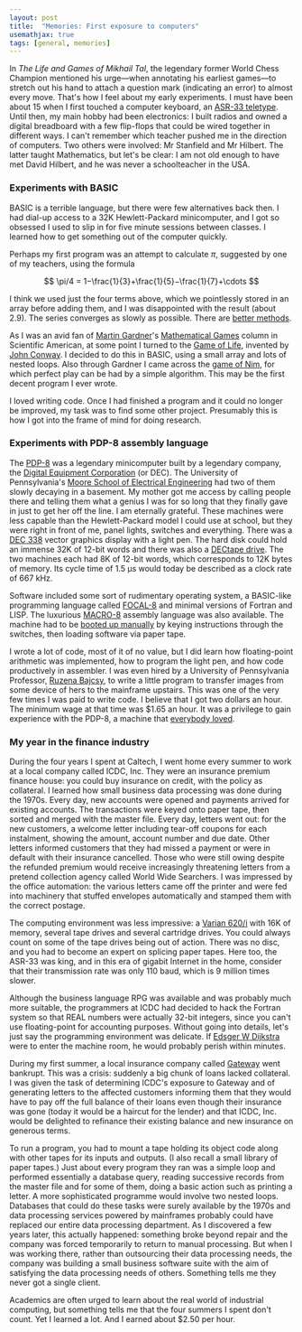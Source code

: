 ```yaml
---
layout: post
title:  "Memories: First exposure to computers"
usemathjax: true
tags: [general, memories]
---
```


In *The Life and Games of Mikhail Tal*, the legendary former World Chess Champion
mentioned his urge—when annotating his earliest games—to stretch out his hand
to attach a question mark (indicating an error) to almost every move.
That's how I feel about my early experiments.
I must have been about 15 when I first touched a computer keyboard, an [ASR-33 teletype](https://en.wikipedia.org/wiki/Teletype_Model_33).
Until then, my main hobby had been electronics: I built radios
and owned a digital breadboard with a few flip-flops that could be
wired together in different ways.
I can't remember which teacher pushed me in the direction of computers.
Two others were involved: Mr Stanfield and Mr Hilbert.
The latter taught Mathematics, but let's be clear: I am not old enough
to have met David Hilbert, and he was never a schoolteacher in the USA.

### Experiments with BASIC

BASIC is a terrible language, but there were few alternatives back then.
I had dial-up access to a 32K Hewlett-Packard minicomputer, and I got so obsessed
I used to slip in for five minute sessions between classes. I learned how
to get something out of the computer quickly.

Perhaps my first program was an attempt to calculate $\pi$, 
suggested by one of my teachers, using the formula

$$ \pi/4 = 1−\frac{1}{3}+\frac{1}{5}−\frac{1}{7}+\cdots $$

I think we used just the four terms above, which we pointlessly stored in an array before adding them, and I was disappointed with the result (about 2.9).
The series converges as slowly as possible.
There are [better methods](https://cloud.google.com/blog/products/compute/calculating-100-trillion-digits-of-pi-on-google-cloud).

As I was an avid fan of [Martin Gardner](https://martin-gardner.org)'s 
[Mathematical Games](https://blogs.scientificamerican.com/guest-blog/the-top-10-martin-gardner-scientific-american-articles/) column
in Scientific American, at some point I turned to 
the [Game of Life](https://conwaylife.com), 
invented by [John Conway](https://royalsocietypublishing.org/doi/10.1098/rsbm.2021.0034).
I decided to do this in BASIC, using a small array and lots of nested loops.
Also through Gardner I came across the [game of Nim](https://en.wikipedia.org/wiki/Nim),
for which perfect play can be had by a simple algorithm. This may be
the first decent program I ever wrote.

I loved writing code. Once I had finished a program and it could no longer be improved, my task was to find some other project. 
Presumably this is how I got into the frame of mind for doing research.

### Experiments with PDP-8 assembly language

The [PDP-8](https://www.pdp8online.com) was a legendary minicomputer built by a legendary company,
the [Digital Equipment Corporation](https://digital.com/digital-equipment-corporation/) (or DEC).
The University of Pennsylvania's [Moore School of Electrical Engineering](https://www.facilities.upenn.edu/maps/locations/moore-school-building)
had two of them slowly decaying in a basement. My mother got me access
by calling people there and telling them what a genius I was for so long that
they finally gave in just to get her off the line.
I am eternally grateful.
These machines were less capable than the Hewlett-Packard model I could use at school,
but they were right in front of me, panel lights, switches and everything.
There was a [DEC 338](http://www.bitsavers.org/pdf/dec/graphics/338_Display_Brochure_1967.pdf)
vector graphics display with a light pen.
The hard disk could hold an immense 32K of 12-bit words and there was also a
[DECtape drive](https://www.pdp8online.com/tu56/tu56.shtml).
The two machines each had 8K of 12-bit words, which corresponds to 12K bytes of memory.
Its cycle time of 1.5 µs would today be described as a clock rate of 667 kHz.

Software included some sort of rudimentary operating system, 
a BASIC-like programming language called [FOCAL-8](https://homepage.divms.uiowa.edu/~jones/pdp8/focal/)
and minimal versions of Fortran and LISP.
The luxurious [MACRO-8](https://www.grc.com/pdp-8/docs/macro-8_programming_manual.pdf)
assembly language was also available. 
The machine had to be [booted up manually](https://bigdanzblog.wordpress.com/2014/06/17/simh-pdp-8-manually-loading-the-rim-loader-the-binary-loader-and-an-application-from-paper-tape/) by keying instructions through the switches,
then loading software via paper tape.

I wrote a lot of code, most of it of no value,
but I did learn how floating-point arithmetic was implemented, how to program the light pen,
and how code productively in assembler.
I was even hired by a University of Pennsylvania Professor,
[Ruzena Bajcsy](https://www2.eecs.berkeley.edu/Faculty/Homepages/bajcsy.html),
to write a little program to transfer images
from some device of hers to the mainframe upstairs.
This was one of the very few times I was paid to write code.
I believe that I got two dollars an hour. The minimum wage at that time was $1.65 an hour. 
It was a privilege to gain experience with the PDP-8, a machine that [everybody loved](http://homepage.cs.uiowa.edu/~dwjones/pdp8/). 

### My year in the finance industry

During the four years I spent at Caltech, I went home every summer to work at a local company
called ICDC, Inc. They were an insurance premium finance house: 
you could buy insurance on credit, with the policy as collateral.
I learned how small business data processing was done during the 1970s.
Every day, new accounts were opened and payments arrived for existing accounts.
The transactions were keyed onto paper tape, then sorted and merged with the master file.
Every day, letters went out: for the new customers, a welcome letter including
tear-off coupons for each instalment, showing the amount, account number and due date.
Other letters informed customers that they had missed a payment
or were in default with their insurance cancelled.
Those who were still owing despite the refunded premium would receive increasingly threatening
letters from a pretend collection agency called World Wide Searchers.
I was impressed by the office automation: the various letters came off the printer
and were fed into machinery that stuffed envelopes automatically 
and stamped them with the correct postage.

The computing environment was less impressive: a 
[Varian 620/i](http://www.bitsavers.org/pdf/varian/620i/98A9902003C_620iSyRef_Mar69.pdf)
with 16K of memory, several tape drives and several cartridge drives.
You could always count on some of the tape drives being out of action.
There was no disc, and you had to become an expert on splicing paper tapes.
Here too, the ASR-33 was king, and in this era of gigabit Internet in the home,
consider that their transmission rate was only 110 baud, which is 9 million times slower.

Although the business language RPG was available and was probably much more suitable,
the programmers at ICDC had decided to hack the Fortran system so that REAL numbers
were actually 32-bit integers, since you can't use floating-point for accounting purposes.
Without going into details, let's just say the programming environment was delicate.
If [Edsger W Dijkstra](https://www.computer.org/profiles/edsger-dijkstra) were to enter the machine room, he would probably perish within minutes.

During my first summer, a local insurance company called 
[Gateway](https://www.nytimes.com/1974/11/23/archives/insurance-claims-against-gateway-to-be-paid-soon.html) went bankrupt.
This was a crisis: suddenly a big chunk of loans lacked collateral.
I was given the task of determining ICDC's exposure to Gateway and of generating letters
to the affected customers informing them that they would have to pay off the full balance
of their loans even though their insurance was gone
(today it would be a haircut for the lender) and that ICDC, Inc.
would be delighted to refinance their existing balance and new insurance
on generous terms.

To run a program, you had to mount a tape holding its object code along with other tapes
for its inputs and outputs.
(I also recall a small library of paper tapes.)
Just about every program they ran was a simple loop and performed essentially a database query, 
reading successive records from the master file and 
for some of them, doing a basic action such as printing a letter.
A more sophisticated programme would involve two nested loops.
Databases that could do these tasks were surely available by the 1970s
and data processing services powered by mainframes probably could have
replaced our entire data processing department. 
As I discovered a few years later, this actually happened:
something broke beyond repair and the company was forced temporarily
to return to manual processing.
But when I was working there, rather than outsourcing their data processing needs,
the company was building a small business software suite with the aim of satisfying
the data processing needs of others. Something tells me they never got a single client.

Academics are often urged to learn about the real world of industrial computing,
but something tells me that the four summers I spent don't count.
Yet I learned a lot. And I earned about $2.50 per hour.

